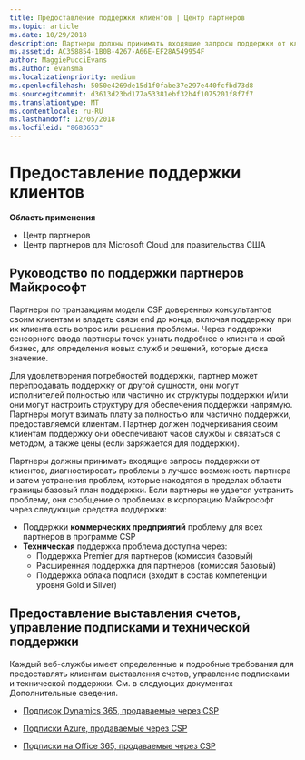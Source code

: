 ```yaml
---
title: Предоставление поддержки клиентов | Центр партнеров
ms.topic: article
ms.date: 10/29/2018
description: Партнеры должны принимать входящие запросы поддержки от клиентов, диагностировать проблемы в лучшее возможность партнера и затем устранения проблем, которые находятся в пределах области границы базовый план поддержки.
ms.assetid: AC358854-1B0B-4267-A66E-EF28A549954F
author: MaggiePucciEvans
ms.author: evansma
ms.localizationpriority: medium
ms.openlocfilehash: 5050e4269de15d1f0fabe37e297e440fcfbd73d8
ms.sourcegitcommit: d3613d23bd177a53381ebf32b4f1075201f8f7f7
ms.translationtype: MT
ms.contentlocale: ru-RU
ms.lasthandoff: 12/05/2018
ms.locfileid: "8683653"
---
```

# <a name="providing-support-to-your-customers"></a>Предоставление поддержки клиентов

**Область применения**

-  Центр партнеров
-  Центр партнеров для Microsoft Cloud для правительства США


## <a name="microsoft-partner-support-guidance"></a>Руководство по поддержки партнеров Майкрософт

Партнеры по транзакциям модели CSP доверенных консультантов своим клиентам и владеть связи end до конца, включая поддержку при их клиента есть вопрос или решения проблемы. Через поддержки сенсорного ввода партнеры точек узнать подробнее о клиента и свой бизнес, для определения новых служб и решений, которые диска значение.

Для удовлетворения потребностей поддержки, партнер может перепродавать поддержку от другой сущности, они могут исполнителей полностью или частично их структуры поддержки и/или они могут настроить структуру для обеспечения поддержки напрямую.  Партнеры могут взимать плату за полностью или частично поддержки, предоставляемой клиентам. Партнер должен подчеркивания своим клиентам поддержку они обеспечивают часов службы и связаться с методом, а также цены (если заряжается для поддержки). 

Партнеры должны принимать входящие запросы поддержки от клиентов, диагностировать проблемы в лучшее возможность партнера и затем устранения проблем, которые находятся в пределах области границы базовый план поддержки. Если партнеры не удается устранить проблему, они сообщение о проблемах в корпорацию Майкрософт через следующие средства поддержки:

- Поддержки **коммерческих предприятий** проблему для всех партнеров в программе CSP
-   **Техническая** поддержка проблема доступна через:
    -   Поддержка Premier для партнеров (комиссия базовый)
    -   Расширенная поддержка для партнеров (комиссия базовый)
    -   Поддержка облака подписи (входит в состав компетенции уровня Gold и Silver)

## <a name="providing-billing-subscription-management-and-technical-support"></a>Предоставление выставления счетов, управление подписками и технической поддержки 

Каждый веб-службы имеет определенные и подробные требования для предоставлять клиентам выставления счетов, управление подписками и технической поддержки. См. в следующих документах Дополнительные сведения.

-   [Подписок Dynamics 365, продаваемые через CSP](https://www.microsoftpartnercommunity.com/t5/CSP/Microsoft-Partner-Support-Guidance/m-p/5262#M30)

-   [Подписки Azure, продаваемые через CSP](https://www.microsoftpartnercommunity.com/t5/CSP/Microsoft-Partner-Support-Guidance/m-p/5263#M31)

-   [Подписки на Office 365, продаваемые через CSP](https://www.microsoftpartnercommunity.com/t5/CSP/Microsoft-Partner-Support-Guidance/m-p/5264#M32)



 

 




